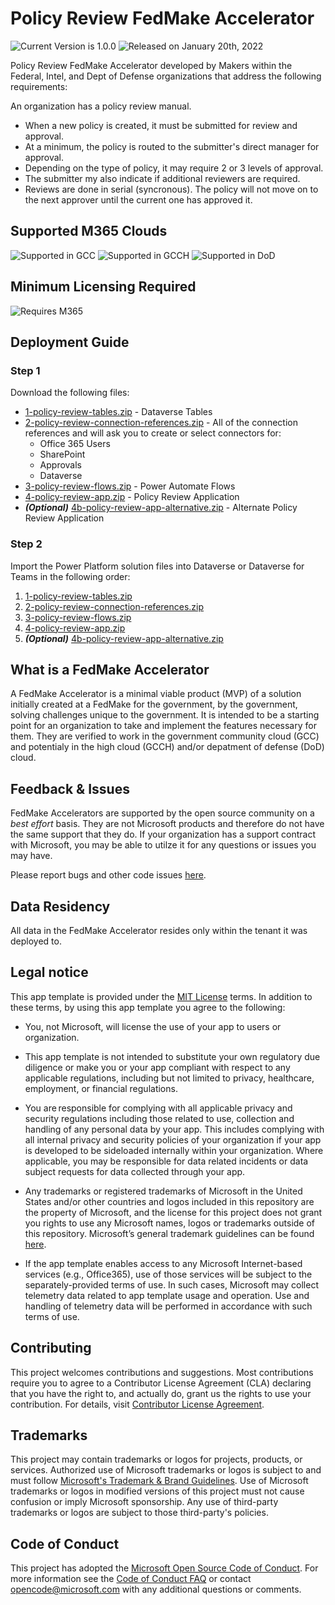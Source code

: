 # Policy Review FedMake Accelerator

![Current Version is 1.0.0](https://img.shields.io/static/v1?label=Current%20Version&message=1.0.0&color=blue)
![Released on January 20th, 2022](https://img.shields.io/static/v1?label=Released&message=January%2020th,%202022&color=blue)

Policy Review FedMake Accelerator developed by Makers within the Federal, Intel, and Dept of Defense organizations that address the following requirements:

An organization has a policy review manual.

- When a new policy is created, it must be submitted for review and approval.
- At a minimum, the policy is routed to the submitter's direct manager for approval.
- Depending on the type of policy, it may require 2 or 3 levels of approval.
- The submitter my also indicate if additional reviewers are required.
- Reviews are done in serial (syncronous).  The policy will not move on to the next approver until the current one has approved it.

## Supported M365 Clouds

![Supported in GCC](https://img.shields.io/static/v1?label=GCC&message=Supported&color=brightgreen)
![Supported in GCCH](https://img.shields.io/static/v1?label=GCCH&message=Supported&color=brightgreen)
![Supported in DoD](https://img.shields.io/static/v1?label=DoD&message=Supported&color=brightgreen)

## Minimum Licensing Required

![Requires M365](https://img.shields.io/static/v1?label=Microsft%20365&message=G3%20or%20higher&color=blue)

## Deployment Guide

### Step 1

Download the following files:

- [1-policy-review-tables.zip](https://github.com/FedMake/policy-review/raw/main/solution/v1.0.0/1-policy-review-tables.zip) - Dataverse Tables
- [2-policy-review-connection-references.zip](https://github.com/FedMake/policy-review/raw/main/solution/v1.0.0/2-policy-review-connection-references.zip) - All of the connection references and will ask you to create or select connectors for:
  - Office 365 Users
  - SharePoint
  - Approvals
  - Dataverse
- [3-policy-review-flows.zip](https://github.com/FedMake/policy-review/raw/main/solution/v1.0.0/3-policy-review-flows.zip) - Power Automate Flows
- [4-policy-review-app.zip](https://github.com/FedMake/policy-review/raw/main/solution/v1.0.0/4-policy-review-app.zip) - Policy Review Application
- ***(Optional)*** [4b-policy-review-app-alternative.zip](https://github.com/FedMake/policy-review/raw/main/solution/v1.0.0/4b-policy-review-app-alternative.zip) - Alternate Policy Review Application

### Step 2

Import the Power Platform solution files into Dataverse or Dataverse for Teams in the following order:

1. [1-policy-review-tables.zip](https://github.com/FedMake/policy-review/raw/main/solution/v1.0.0/1-policy-review-tables.zip)
2. [2-policy-review-connection-references.zip](https://github.com/FedMake/policy-review/raw/main/solution/v1.0.0/2-policy-review-connection-references.zip)
3. [3-policy-review-flows.zip](https://github.com/FedMake/policy-review/raw/main/solution/v1.0.0/3-policy-review-flows.zip)
4. [4-policy-review-app.zip](https://github.com/FedMake/policy-review/raw/main/solution/v1.0.0/4-policy-review-app.zip)
5. ***(Optional)*** [4b-policy-review-app-alternative.zip](https://github.com/FedMake/policy-review/raw/main/solution/v1.0.0/4b-policy-review-app-alternative.zip)

## What is a FedMake Accelerator

A FedMake Accelerator is a minimal viable product (MVP) of a solution initially created at a FedMake for the government, by the government, solving challenges unique to the government.  It is intended to be a starting point for an organization to take and implement the features necessary for them.  They are verified to work in the government community cloud (GCC) and potentialy in the high cloud (GCCH) and/or depatment of defense (DoD) cloud.

## Feedback & Issues

FedMake Accelerators are supported by the open source community on a *best effort* basis.  They are not Microsoft products and therefore do not have the same support that they do.  If your organization has a support contract with Microsoft, you may be able to utilze it for any questions or issues you may have.

Please report bugs and other code issues [here](https://github.com/FedMake/policy-review/issues/new).

## Data Residency

All data in the FedMake Accelerator resides only within the tenant it was deployed to.

## Legal notice

This app template is provided under the [MIT License](https://github.com/FedMake/policy-review/blob/main/LICENSE) terms.  In addition to these terms, by using this app template you agree to the following:

- You, not Microsoft, will license the use of your app to users or organization.

- This app template is not intended to substitute your own regulatory due diligence or make you or your app compliant with respect to any applicable regulations, including but not limited to privacy, healthcare, employment, or financial regulations.

- You are responsible for complying with all applicable privacy and security regulations including those related to use, collection and handling of any personal data by your app. This includes complying with all internal privacy and security policies of your organization if your app is developed to be sideloaded internally within your organization. Where applicable, you may be responsible for data related incidents or data subject requests for data collected through your app.

- Any trademarks or registered trademarks of Microsoft in the United States and/or other countries and logos included in this repository are the property of Microsoft, and the license for this project does not grant you rights to use any Microsoft names, logos or trademarks outside of this repository. Microsoft’s general trademark guidelines can be found [here](https://www.microsoft.com/en-us/legal/intellectualproperty/trademarks/usage/general.aspx).

- If the app template enables access to any Microsoft Internet-based services (e.g., Office365), use of those services will be subject to the separately-provided terms of use. In such cases, Microsoft may collect telemetry data related to app template usage and operation. Use and handling of telemetry data will be performed in accordance with such terms of use.

## Contributing

This project welcomes contributions and suggestions. Most contributions require you to agree to a
Contributor License Agreement (CLA) declaring that you have the right to, and actually do, grant us
the rights to use your contribution. For details, visit [Contributor License Agreement](https://cla.opensource.microsoft.com).

## Trademarks

This project may contain trademarks or logos for projects, products, or services. Authorized use of Microsoft
trademarks or logos is subject to and must follow
[Microsoft's Trademark & Brand Guidelines](https://www.microsoft.com/legal/intellectualproperty/trademarks/usage/general).
Use of Microsoft trademarks or logos in modified versions of this project must not cause confusion or imply Microsoft sponsorship.
Any use of third-party trademarks or logos are subject to those third-party's policies.

## Code of Conduct

This project has adopted the [Microsoft Open Source Code of Conduct](https://opensource.microsoft.com/codeofconduct/).
For more information see the [Code of Conduct FAQ](https://opensource.microsoft.com/codeofconduct/faq/) or
contact [opencode@microsoft.com](mailto:opencode@microsoft.com) with any additional questions or comments.